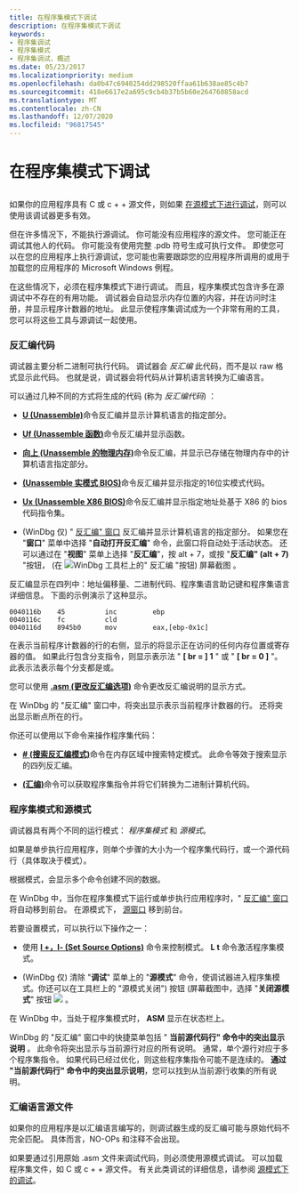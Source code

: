 ```yaml
---
title: 在程序集模式下调试
description: 在程序集模式下调试
keywords:
- 程序集调试
- 程序集模式
- 程序集调试，概述
ms.date: 05/23/2017
ms.localizationpriority: medium
ms.openlocfilehash: da0b47c6940254dd298520ffaa61b638ae85c4b7
ms.sourcegitcommit: 418e6617e2a695c9cb4b37b5b60e264760858acd
ms.translationtype: MT
ms.contentlocale: zh-CN
ms.lasthandoff: 12/07/2020
ms.locfileid: "96817545"
---
```

# <a name="debugging-in-assembly-mode"></a>在程序集模式下调试


## <span id="ddk_debugging_in_assembly_mode_dbg"></span><span id="DDK_DEBUGGING_IN_ASSEMBLY_MODE_DBG"></span>


如果你的应用程序具有 C 或 c + + 源文件，则如果 [在源模式下进行调试](debugging-in-source-mode.md)，则可以使用该调试器更多有效。

但在许多情况下，不能执行源调试。 你可能没有应用程序的源文件。 您可能正在调试其他人的代码。 你可能没有使用完整 .pdb 符号生成可执行文件。 即使您可以在您的应用程序上执行源调试，您可能也需要跟踪您的应用程序所调用的或用于加载您的应用程序的 Microsoft Windows 例程。

在这些情况下，必须在程序集模式下进行调试。 而且，程序集模式包含许多在源调试中不存在的有用功能。 调试器会自动显示内存位置的内容，并在访问时注册，并显示程序计数器的地址。 此显示使程序集调试成为一个非常有用的工具，您可以将这些工具与源调试一起使用。

### <a name="span-iddisassembly_codespanspan-iddisassembly_codespandisassembly-code"></a><span id="disassembly_code"></span><span id="DISASSEMBLY_CODE"></span>反汇编代码

调试器主要分析二进制可执行代码。 调试器会 *反汇编* 此代码，而不是以 raw 格式显示此代码。 也就是说，调试器会将代码从计算机语言转换为汇编语言。

可以通过几种不同的方式将生成的代码 (称为 *反汇编代码*) ：

-   [**U (Unassemble)**](u--unassemble-.md)命令反汇编并显示计算机语言的指定部分。

-   [**Uf (Unassemble 函数)**](uf--unassemble-function-.md)命令反汇编并显示函数。

-   [**向上 (Unassemble 的物理内存)**](up--unassemble-from-physical-memory-.md)命令反汇编，并显示已存储在物理内存中的计算机语言指定部分。

-   [**(Unassemble 实模式 BIOS)**](ur--unassemble-real-mode-bios-.md)命令反汇编并显示指定的16位实模式代码。

-   [**Ux (Unassemble X86 BIOS)**](ux--unassemble-x86-bios-.md)命令反汇编并显示指定地址处基于 X86 的 bios 代码指令集。

-    (WinDbg 仅) " [反汇编" 窗口](view---disassembly.md) 反汇编并显示计算机语言的指定部分。 如果您在 "**窗口**" 菜单中选择 "**自动打开反汇编**" 命令，此窗口将自动处于活动状态。 还可以通过在 "**视图**" 菜单上选择 "**反汇编**"，按 alt + 7，或按 "**反汇编" (alt + 7)** "按钮， (在 ![ WinDbg 工具栏上的" 反汇编 "按钮) 屏幕截图 ](images/tbdisasm2.png) 。

反汇编显示在四列中：地址偏移量、二进制代码、程序集语言助记键和程序集语言详细信息。 下面的示例演示了这种显示。

```dbgcmd
0040116b    45          inc         ebp            
0040116c    fc          cld                        
0040116d    8945b0      mov         eax,[ebp-0x1c] 
```

在表示当前程序计数器的行的右侧，显示的将显示正在访问的任何内存位置或寄存器的值。 如果此行包含分支指令，则显示表示法 " **\[ br = \] 1** " 或 " **\[ br = 0 \]** "。 此表示法表示每个分支都是或。

您可以使用 [**.asm (更改反汇编选项)**](-asm--change-disassembly-options-.md) 命令更改反汇编说明的显示方式。

在 WinDbg 的 "反汇编" 窗口中，将突出显示表示当前程序计数器的行。 还将突出显示断点所在的行。

你还可以使用以下命令来操作程序集代码：

-   [**\# (搜索反汇编模式)**](---search-for-disassembly-pattern-.md)命令在内存区域中搜索特定模式。 此命令等效于搜索显示的四列反汇编。

-   [**(汇编)**](a--assemble-.md)命令可以获取程序集指令并将它们转换为二进制计算机代码。

### <a name="span-idassembly_mode_and_source_modespanspan-idassembly_mode_and_source_modespanassembly-mode-and-source-mode"></a><span id="assembly_mode_and_source_mode"></span><span id="ASSEMBLY_MODE_AND_SOURCE_MODE"></span>程序集模式和源模式

调试器具有两个不同的运行模式： *程序集模式* 和 *源模式*。

如果是单步执行应用程序，则单个步骤的大小为一个程序集代码行，或一个源代码行（具体取决于模式）。

根据模式，会显示多个命令创建不同的数据。

在 WinDbg 中，当你在程序集模式下运行或单步执行应用程序时，" [反汇编" 窗口](disassembly-window.md) 将自动移到前台。 在源模式下， [源窗口](source-window.md) 移到前台。

若要设置模式，可以执行以下操作之一：

-   使用 [**l +，l- (Set Source Options)**](l---l---set-source-options-.md) 命令来控制模式。 **L t** 命令激活程序集模式。

-    (WinDbg 仅) 清除 "**调试**" 菜单上的 "**源模式**" 命令，使调试器进入程序集模式。你还可以在工具栏上的 "源模式关闭") 按钮 (屏幕截图中，选择 "**关闭源模式**" 按钮 ![ ](images/tbasm.png) 。

在 WinDbg 中，当处于程序集模式时， **ASM** 显示在状态栏上。

WinDbg 的 "反汇编" 窗口中的快捷菜单包括 " **当前源代码行" 命令中的突出显示说明** 。 此命令将突出显示与当前源行对应的所有说明。 通常，单个源行对应于多个程序集指令。 如果代码已经过优化，则这些程序集指令可能不是连续的。 **通过 "当前源代码行" 命令中的突出显示说明**，您可以找到从当前源行收集的所有说明。

### <a name="span-idassembly_language_source_filesspanspan-idassembly_language_source_filesspanassembly-language-source-files"></a><span id="assembly_language_source_files"></span><span id="ASSEMBLY_LANGUAGE_SOURCE_FILES"></span>汇编语言源文件

如果你的应用程序是以汇编语言编写的，则调试器生成的反汇编可能与原始代码不完全匹配。 具体而言，NO-OPs 和注释不会出现。

如果要通过引用原始 .asm 文件来调试代码，则必须使用源模式调试。 可以加载程序集文件，如 C 或 c + + 源文件。 有关此类调试的详细信息，请参阅 [源模式下的调试](debugging-in-source-mode.md)。

 

 





